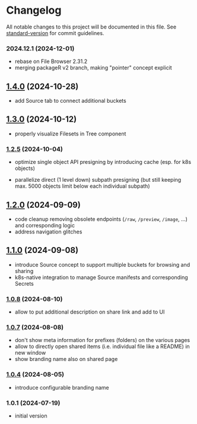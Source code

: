 # Changelog

All notable changes to this project will be documented in this file. See [standard-version](https://github.com/conventional-changelog/standard-version) for commit guidelines.

### 2024.12.1 (2024-12-01)

- rebase on File Browser 2.31.2
- merging packageR v2 branch, making "pointer" concept explicit
## [1.4.0](https://github.com/versioneer-tech/package-r/compare/v1.3.0...v1.4.0) (2024-10-28)

- add Source tab to connect additional buckets

## [1.3.0](https://github.com/versioneer-tech/package-r/compare/v1.2.5...v1.3.0) (2024-10-12)

- properly visualize Filesets in Tree component

### [1.2.5](https://github.com/versioneer-tech/package-r/compare/v1.2.0...v1.2.5) (2024-10-04)

- optimize single object API presigning by introducing cache (esp. for k8s objects)

- parallelize direct (1 level down) subpath presigning (but still keeping max. 5000 objects limit below each individual subpath)

## [1.2.0](https://github.com/versioneer-tech/package-r/compare/v1.1.0...v1.2.0) (2024-09-09)

-  code cleanup removing obsolete endpoints (`/raw`, `/preview`, `/image`, ...) and corresponding logic
-  address navigation glitches

## [1.1.0](https://github.com/versioneer-tech/package-r/compare/v1.0.8...v1.1.0) (2024-09-08)

- introduce Source concept to support multiple buckets for browsing and sharing
- k8s-native integration to manage Source manifests and corresponding Secrets

### [1.0.8](https://github.com/versioneer-tech/package-r/compare/v1.0.7...v1.0.8) (2024-08-10)

- allow to put additional description on share link and add to UI

### [1.0.7](https://github.com/versioneer-tech/package-r/compare/v1.0.4...v1.0.7) (2024-08-08)

- don't show meta information for prefixes (folders) on the various pages
- allow to directly open shared items (i.e. individual file like a README) in new window
- show branding name also on shared page

### [1.0.4](https://github.com/versioneer-tech/package-r/compare/v1.0.1...v1.0.4) (2024-08-05)

- introduce configurable branding name

### 1.0.1 (2024-07-19)

- initial version